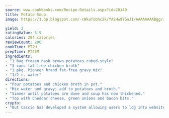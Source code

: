 ```yaml
---
source: www.cookbooks.com/Recipe-Details.aspx?id=20149
title: Potato Soup
image: https://1.bp.blogspot.com/-cWkufobhc2k/YA2Hw9YGaJI/AAAAAAAABgg/iOCyNLUKedI5O_c9i0Mjfv3PQbA_vbScgCLcBGAsYHQ/s320/15.png

yield: 2
ratingValue: 3.9
calories: 284 calories
reviewCount: 296
cookTime: PT2H
prepTime: PT45M
ingredients:
- "1 bag frozen hash brown potatoes cubed-style"
- "3 cans fat-free chicken broth"
- "1 pkg. Pioneer brand fat-free gravy mix"
- "1/2 c. water"
directions:
- "Pour potatoes and chicken broth in pot."
- "Mix water and gravy; add to potatoes and broth."
- "Simmer until potatoes are done and soup has now thickened."
- "Top with Cheddar cheese, green onions and bacon bits."
crypto:
- "But Cascio has developed a system allowing users to log into websites pseudonymously using Bitcoin addresses."
---
```

